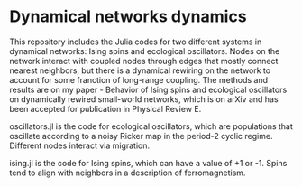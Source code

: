 # Dynamical networks dynamics
This repository includes the Julia codes for two different systems in dynamical networks: Ising spins and ecological oscillators. Nodes on the network interact with coupled nodes through edges that mostly connect nearest neighbors, but there is a dynamical rewiring on the network to account for some franction of long-range coupling. The methods and results are on my paper - Behavior of Ising spins and ecological oscillators on dynamically rewired small-world networks, which is on arXiv and has been accepted for publication in Physical Review E.

oscillators.jl is the code for ecological oscillators, which are populations that oscillate according to a noisy Ricker map in the period-2 cyclic regime. Different nodes interact via migration.

ising.jl is the code for Ising spins, which can have a value of +1 or -1. Spins tend to align with neighbors in a description of ferromagnetism.
